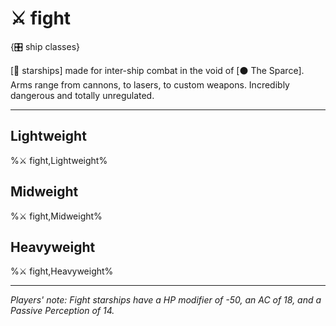 # ⚔️ fight

{🎛️ ship classes}

[🚀 starships] made for inter-ship combat in the void of [⚫ The Sparce]. Arms range from cannons, to lasers, to custom weapons. Incredibly dangerous and totally unregulated.

---

## **Lightweight**
%⚔️ fight,Lightweight%

## **Midweight**
%⚔️ fight,Midweight%

## **Heavyweight**
%⚔️ fight,Heavyweight%

---

*Players' note: Fight starships have a HP modifier of -50, an AC of 18, and a Passive Perception of 14.*
